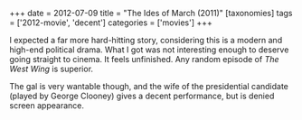 +++
date = 2012-07-09
title = "The Ides of March (2011)"
[taxonomies]
tags = ['2012-movie', 'decent']
categories = ['movies']
+++

I expected a far more hard-hitting story, considering this is a modern
and high-end political drama. What I got was not interesting enough to
deserve going straight to cinema. It feels unfinished. Any random
episode of *The West Wing* is superior.

The gal is very wantable though, and the wife of the presidential
candidate (played by George Clooney) gives a decent performance, but is
denied screen appearance.
